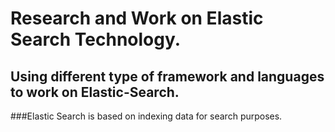 # Research and Work on Elastic Search Technology.

## Using different type of framework and languages to work on Elastic-Search.

###Elastic Search is based on indexing data for search purposes.
